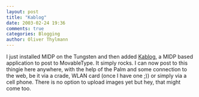 ```yaml
---
layout: post
title: "Kablog"
date: 2003-02-24 19:36
comments: true
categories: Blogging
author: Oliver Thylmann
---
```



I just installed MIDP on the Tungsten and then added [Kablog](http://www.rawthought.com/projects/kablog/), a MIDP based application to post to MovableType. It simply rocks. I can now post to this thingie here anywhere, with the help of the Palm and some connection to the web, be it via a crade, WLAN card (once I have one ;)) or simply via a cell phone. There is no option to upload images yet but hey, that might come too.


